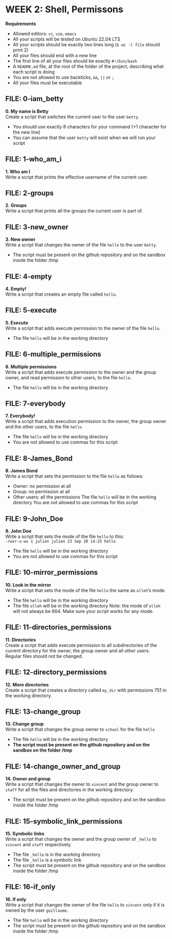 # WEEK 2: Shell, Permissons
**Requirements**
- Allowed editors: `vi`, `vim`, `emacs`
- All your scripts will be tested on Ubuntu 22.04 LTS
- All your scripts should be exactly two lines long (`$ wc -l file` should print 2)
- All your files should end with a new line
- The first line of all your files should be exactly `#!/bin/bash`
- A `README.md` file, at the root of the folder of the project, describing what each script is doing
- You are not allowed to use backticks, `&&`, `||` or `;`
- All your files must be executable


## FILE: 0-iam_betty
**0. My name is Betty**\
Create a script that switches the current user to the user `betty`.
- You should use exactly 8 characters for your command (+1 character for the new line)
- You can assume that the user `betty` will exist when we will run your script

## FILE: 1-who_am_i
**1. Who am I**\
Write a script that prints the effective username of the current user.

## FILE: 2-groups
**2. Groups**\
Write a script that prints all the groups the current user is part of.

## FILE: 3-new_owner
**3. New owner**\
Write a script that changes the owner of the file `hello` to the user `betty`.
- The script must be present on the github repository and on the sandbox inside the folder /tmp

## FILE: 4-empty
**4. Empty!**\
Write a script that creates an empty file called `hello`.

## FILE: 5-execute
**5. Execute**\
Write a script that adds execute permission to the owner of the file `hello`.
- The file `hello` will be in the working directory

## FILE: 6-multiple_permissions
**6. Multiple permissions**\
Write a script that adds execute permission to the owner and the group owner, and read permission to other users, to the file `hello`.
- The file `hello` will be in the working directory

## FILE: 7-everybody
**7. Everybody!**\
Write a script that adds execution permission to the owner, the group owner and the other users, to the file `hello`
- The file `hello` will be in the working directory
- You are not allowed to use commas for this script

## FILE: 8-James_Bond
**8. James Bond**\
Write a script that sets the permission to the file `hello` as follows:
- Owner: no permission at all
- Group: no permission at all
- Other users: all the permissions
The file `hello` will be in the working directory You are not allowed to use commas for this script

## FILE: 9-John_Doe
**9. John Doe**\
Write a script that sets the mode of the file `hello` to this:\
`-rwxr-x-wx 1 julien julien 23 Sep 20 14:25 hello`
- The file `hello` will be in the working directory
- You are not allowed to use commas for this script

## FILE: 10-mirror_permissions
**10. Look in the mirror**\
Write a script that sets the mode of the file `hello` the same as `olleh`’s mode.
- The file `hello` will be in the working directory
- The file `olleh` will be in the working directory
Note: the mode of `olleh` will not always be 664. Make sure your script works for any mode.

## FILE: 11-directories_permissions
**11. Directories**\
Create a script that adds execute permission to all subdirectories of the current directory for the owner, the group owner and all other users. Regular files should not be changed.

## FILE: 12-directory_permissions
**12. More directories**\
Create a script that creates a directory called `my_dir` with permissions 751 in the working directory.

## FILE: 13-change_group
**13. Change group**\
Write a script that changes the group owner to `school` for the file `hello`
- The file `hello` will be in the working directory
- **The script must be present on the github repository and on the sandbox on the folder /tmp**

## FILE: 14-change_owner_and_group
**14. Owner and group**\
Write a script that changes the owner to `vincent` and the group owner to `staff` for all the files and directories in the working directory.
- The script must be present on the github repository and on the sandbox inside the folder /tmp

## FILE: 15-symbolic_link_permissions
**15. Symbolic links**\
Write a script that changes the owner and the group owner of `_hello` to `vincent` and `staff` respectively.
- The file `_hello` is in the working directory
- The file `_hello` is a symbolic link
- The script must be present on the github repository and on the sandbox inside the folder /tmp

## FILE: 16-if_only
**16. If only**\
Write a script that changes the owner of the file `hello` to `vincent` only if it is owned by the user `guillaume`.
- The file `hello` will be in the working directory
- The script must be present on the github repository and on the sandbox inside the folder /tmp

